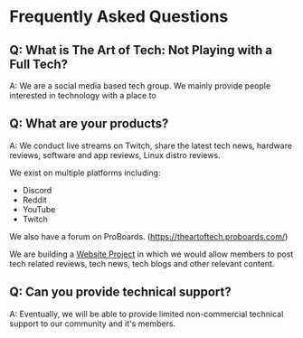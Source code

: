 # Frequently Asked Questions

## Q: What is The Art of Tech: Not Playing with a Full Tech?

A: We are a social media based tech group. We mainly provide people interested in technology with a place to

## Q: What are your products?

A: We conduct live streams on Twitch, share the latest tech news, hardware reviews, software and app reviews, Linux distro reviews.

We exist on multiple platforms including:

- Discord
- Reddit
- YouTube
- Twitch

We also have a forum on ProBoards.  (<https://theartoftech.proboards.com/>)

We are building a [Website Project](https://github.com/taotnpwaft/website/) in which we would allow members to post tech related reviews, tech news, tech blogs and other relevant content.

## Q: Can you provide technical support?

A: Eventually, we will be able to provide limited non-commercial technical support to our community and it's members.
